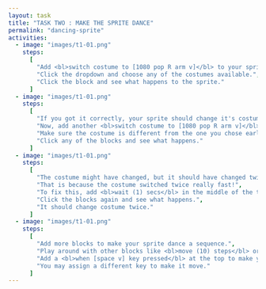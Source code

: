 ```yaml
---
layout: task
title: "TASK TWO : MAKE THE SPRITE DANCE"
permalink: "dancing-sprite"
activities:
  - image: "images/t1-01.png"
    steps:
      [
        "Add <bl>switch costume to [1080 pop R arm v]</bl> to your sprite.",
        "Click the dropdown and choose any of the costumes available.",
        "Click the block and see what happens to the sprite."
      ]
  - image: "images/t1-01.png"
    steps:
      [
        "If you got it correctly, your sprite should change it's costume.",
        "Now, add another <bl>switch costume to [1080 pop R arm v]</bl> and attach it to the block you placed earlier.",
        "Make sure the costume is different from the one you chose earlier.",
        "Click any of the blocks and see what happens."
      ]
  - image: "images/t1-01.png"
    steps:
      [
        "The costume might have changed, but it should have changed twice.",
        "That is because the costume switched twice really fast!",
        "To fix this, add <bl>wait (1) secs</bl> in the middle of the two blocks.",
        "Click the blocks again and see what happens.",
        "It should change costume twice."
      ]
  - image: "images/t1-01.png"
    steps:
      [
        "Add more blocks to make your sprite dance a sequence.",
        "Play around with other blocks like <bl>move (10) steps</bl> or <bl>turn cw(15) degrees",
        "Add a <bl>when [space v] key pressed</bl> at the top to make your sprite move upon pressing a key.",
        "You may assign a different key to make it move."
      ]
---
```


